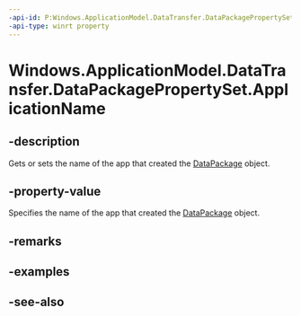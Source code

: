 ```yaml
---
-api-id: P:Windows.ApplicationModel.DataTransfer.DataPackagePropertySet.ApplicationName
-api-type: winrt property
---
```


<!-- Property syntax
public string ApplicationName { get;  set; }
-->

# Windows.ApplicationModel.DataTransfer.DataPackagePropertySet.ApplicationName

## -description
 Gets or sets the name of the app that created the [DataPackage](datapackage.md) object. 

## -property-value
Specifies the name of the app that created the [DataPackage](datapackage.md) object.

## -remarks

## -examples

## -see-also
